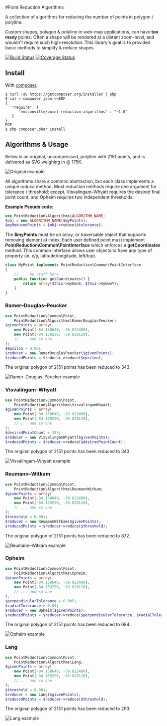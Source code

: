 #Point Reduction Algorithms

A collection of algorithms for reducing the number of points in polygon / polyline.

Custom shapes, polygon & polyline in web-map applications, can have **too many**
points. Often a shape will be rendered at a distant zoom-level, and wouldn't
require such high-resolution. This library's goal is to provided basic methods
to simplify & reduce shapes.

[![Build Status](https://travis-ci.org/emcconville/point-reduction-algorithms.svg?branch=master)](https://travis-ci.org/emcconville/point-reduction-algorithms)
[![Coverage Status](https://img.shields.io/coveralls/emcconville/point-reduction-algorithms.svg)](https://coveralls.io/r/emcconville/point-reduction-algorithms?branch=master)


## Install


With [composer](https://github.com/composer/composer).

    $ curl -sS https://getcomposer.org/installer | php
    $ cat > composer.json <<EOF
    {
       "require": {
          "emcconville/point-reduction-algorithms" : "~1.0"
       }
    }
    EOF
    $ php composer.phar install

## Algorithms & Usage

Below is an original, uncompressed, polyline with 2151 points, and is delivered
as SVG weighing in @ 175K.

![Original example](http://emcconville.com/point-reduction-algorithms/examples/dayton_original.svg)

All algorithms share a common abstraction, but each class implements a unique
*reduce* method. Most reduction methods require one argument for tolerance /
threshold; except, Visvalingam–Whyatt requires the desired final point count,
and Opheim requires two independent thresholds.

**Example Pseudo code:**

```php
use PointReduction\Algorithms\ALGORITHM_NAME;
$obj = new ALGORITHM_NAME($myPoints);
$myReducedPoints = $obj->reduce($tolerance);
```

The **$myPoints** must be an array, or traversable object that supports removing
element at index. Each user defined point must implement
**PointReduction\Common\PointInterface** which enforces a **getCoordinates**
method. This common interface allows user objects to have any type of property
(ie. x/y, latitude/longitude, left/top).

```php
class MyPoint implements PointReduction\Common\PointInterface
{
    // ... my stuff here ...
    public function getCoordinates() {
        return array($this->myOwnX, $this->myOwnY);
    }
}
```

### Ramer–Douglas–Peucker

```php
use PointReduction\Common\Point,
    PointReduction\Algorithms\RamerDouglasPeucker;
$givenPoints = array(
    new Point(-84.158640, -39.822480),
    new Point(-84.159250, -39.820120),
    // ... and so one
);
$epsilon = 0.001
$reducer = new RamerDouglasPeucker($givenPoints);
$reducedPoints = $reducer->reduce($epsilon);
```

The original polygon of 2151 points has been reduced to 343.

![Ramer–Douglas–Peucker example](http://emcconville.com/point-reduction-algorithms/examples/dayton_RamerDouglasPeucker.svg)

### Visvalingam–Whyatt

```php
use PointReduction\Common\Point,
    PointReduction\Algorithms\VisvalingamWhyatt;
$givenPoints = array(
    new Point(-84.158640, -39.822480),
    new Point(-84.159250, -39.820120),
    // ... and so one
);
$desiredPointCount = 343;
$reducer = new VisvalingamWhyatt($givenPoints);
$reducedPoints = $reducer->reduce($desiredPointCount);
```

The original polygon of 2151 points has been reduced to 343.

![Visvalingam–Whyatt example](http://emcconville.com/point-reduction-algorithms/examples/dayton_VisvalingamWhyatt.svg)

### Reumann–Witkam

```php
use PointReduction\Common\Point,
    PointReduction\Algorithms\ReumannWitkam;
$givenPoints = array(
    new Point(-84.158640, -39.822480),
    new Point(-84.159250, -39.820120),
    // ... and so one
);
$threshold = 0.001;
$reducer = new ReumannWitkam($givenPoints);
$reducedPoints = $reducer->reduce($threshold);
```

The original polygon of 2151 points has been reduced to 872.

![Reumann–Witkam example](http://emcconville.com/point-reduction-algorithms/examples/dayton_ReumannWitkam.svg)

### Opheim

```php
use PointReduction\Common\Point,
    PointReduction\Algorithms\Opheim;
$givenPoints = array(
    new Point(-84.158640, -39.822480),
    new Point(-84.159250, -39.820120),
    // ... and so one
);
$perpendicularTolerance = 0.005;
$radialTolerance = 0.01;
$reducer = new Opheim($givenPoints);
$reducedPoints = $reducer->reduce($perpendicularTolerance, $radialTolerance);
```

The original polygon of 2151 points has been reduced to 684.

![Opheim example](http://emcconville.com/point-reduction-algorithms/examples/dayton_Opheim.svg)

### Lang 

```php
use PointReduction\Common\Point,
    PointReduction\Algorithms\Lang;
$givenPoints = array(
    new Point(-84.158640, -39.822480),
    new Point(-84.159250, -39.820120),
    // ... and so one
);
$threshold = 0.001;
$reducer = new Lang($givenPoints);
$reducedPoints = $reducer->reduce($threshold);
```

The original polygon of 2151 points has been reduced to 293.

![Lang example](http://emcconville.com/point-reduction-algorithms/examples/dayton_Lang.svg)
